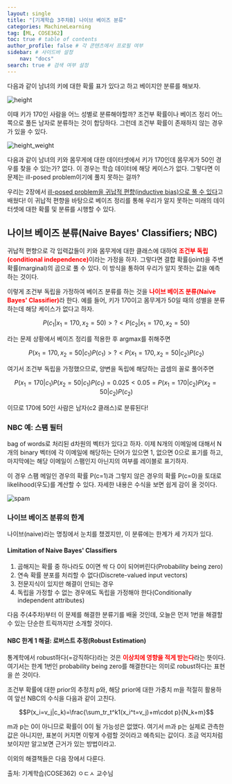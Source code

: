 ```yaml
---
layout: single
title: "[기계학습 3주차B] 나이브 베이즈 분류"
categories: MachineLearning
tag: [ML, COSE362]
toc: true # table of contents
author_profile: false # 각 콘텐츠에서 프로필 여부
sidebar: # 사이드바 설정
    nav: "docs"
search: true # 검색 여부 설정
---
```

<head>
    <!-- Latex -->
    <script src="https://cdn.mathjax.org/mathjax/latest/MathJax.js?config=TeX-AMS-MML_HTMLorMML" type="text/javascript"></script>
</head>
<style>
    th, td {
        text-align: center;
    }
    .r {
        color: red;
    }
</style>

다음과 같이 남녀의 키에 대한 확률 표가 있다고 하고 베이지안 분류를 해보자.

![height]({{site.url}}/images/MacLea/mf_height.png)

이때 키가 170인 사람을 어느 성별로 분류해야할까? 조건부 확률이나 베이즈 정리 어느쪽으로 풀든 남자로 분류하는 것이 합당하다. 그런데 조건부 확률이 존재하지 않는 경우가 있을 수 있다. 

![height_weight]({{site.url}}/images/MacLea/mf_height_weight.png)

다음과 같이 남녀의 키와 몸무게에 대한 데이터셋에서 키가 170인데 몸무게가 50인 경우를 찾을 수 있는가? 없다. 이 경우는 학습 데이터에 해당 케이스가 없다. 그렇다면 이 문제는 ill-posed problem이기에 풀지 못하는 걸까?

우리는 2장에서 <a href="https://partial02.github.io/machinelearning/ML2/">ill-posed problem을 귀납적 편향(inductive bias)으로 풀 수 있다</a>고 배웠다! 이 귀납적 편향을 바탕으로 베이즈 정리를 통해 우리가 알지 못하는 미래의 데이터셋에 대한 확률 및 분류를 시행할 수 있다.

## 나이브 베이즈 분류(Naive Bayes' Classifiers; NBC)

귀납적 편향으로 각 입력값들이 키와 몸무게에 대한 클래스에 대하여 <strong class="r">조건부 독립(conditional independence)</strong>이라는 가정을 하자. 그렇다면 결합 확률(joint)을 주변 확률(marginal)의 곱으로 풀 수 있다. 이 방식을 통하여 우리가 알지 못하는 값을 예측하는 것이다.

이렇게 조건부 독립을 가정하여 베이즈 분류를 하는 것을 <strong class="r">나이브 베이즈 분류(Naive Bayes' Classifier)</strong>라 한다. 예를 들어, 키가 170이고 몸무게가 50일 때의 성별을 분류하는데 해당 케이스가 없다고 하자.

$$P(c_1|x_1=170,x_2=50) >?< P(c_2|x_1=170,x_2=50)$$

라는 문제 상황에서 베이즈 정리를 적용한 후 argmax를 취해주면

$$P(x_1=170,x_2=50|c_1)P(c_1) >?< P(x_1=170,x_2=50|c_2)P(c_2)$$

여기서 조건부 독립을 가정했으므로, 양변을 독립에 해당하는 곱셈의 꼴로 풀어주면

$$P(x_1=170|c_1)P(x_2=50|c_1)P(c_1)=0.025 < 0.05=P(x_1=170|c_2)P(x_2=50|c_2)P(c_2)$$

이므로 170에 50인 사람은 남자(c2 클래스)로 분류된다!

### NBC 예: 스팸 필터

bag of words로 처리된 d차원의 벡터가 있다고 하자. 이제 N개의 이메일에 대해서 N개의 binary 벡터에 각 이메일에 해당하는 단어가 있으면 1, 없으면 0으로 표기를 하고, 마지막에는 해당 이메일이 스팸인지 아닌지의 여부를 레이블로 표기하자.

이 경우 스팸 메일인 경우의 확률 P(c=1)과 그렇지 않은 경우의 확률 P(c=0)을 토대로 likelihood(우도)를 계산할 수 있다. 자세한 내용은 수식을 보면 쉽게 감이 올 것이다.

![spam]({{site.url}}/images/MacLea/NBC_spam.png)

### 나이브 베이즈 분류의 한계

나이브(naive)라는 명칭에서 눈치를 챘겠지만, 이 분류에는 한계가 세 가지가 있다.

<div class="notice--warning">
<h4>Limitation of Naive Bayes' Classifiers</h4>
<ol>
<li>곱해지는 확률 중 하나라도 0이면 싹 다 0이 되어버린다(Probability being zero)</li>
<li>연속 확률 분포를 처리할 수 없다(Discrete-valued input vectors)</li>
<li>전문지식이 있지만 해결이 안되는 경우</li>
<li>독립을 가정할 수 없는 경우에도 독립을 가정해야 한다(Conditionally independent attributes)</li>
</ol></div>

다음 주(4주차)부터 이 문제를 해결한 분류기를 배울 것인데, 오늘은 먼저 1번을 해결할 수 있는 단순한 트릭까지만 소개할 것이다.

#### NBC 한계 1 해결: 로버스트 추정(Robust Estimation)

통계학에서 robust하다(=강직하다)라는 것은 <strong class="r">이상치에 영향을 적게 받는다</strong>라는 뜻이다. 여기서는 한계 1번인 probability being zero를 해결한다는 의미로 robust하다는 표현을 쓴 것이다.

조건부 확률에 대한 prior의 추정치 p와, 해당 prior에 대한 가중치 m을 적절히 활용하여 앞선 NBC의 수식을 다음과 같이 고친다.

$$P(x_i=v_j|c_k)=\frac{\sum_tr_t^k1(x_i^t=v_j)+m\cdot p}{N_k+m}$$

m과 p는 0이 아니므로 확률이 0이 될 가능성은 없앴다. 여기서 m과 p는 실제로 관측한 값은 아니지만, 표본이 커지면 이렇게 수렴할 것이라고 예측되는 값이다. 조금 억지처럼 보이지만 알고보면 근거가 있는 방법이라고.

이외의 해결책들은 다음 장에서 다룬다.


출처: 기계학습(COSE362) ㅇㄷㅅ 교수님
